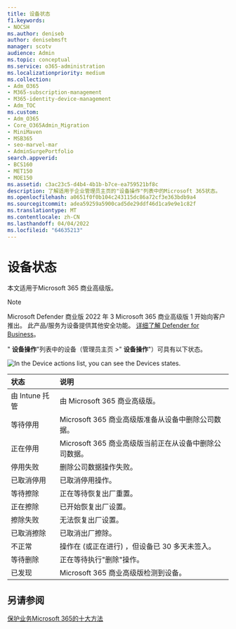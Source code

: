 ```yaml
---
title: 设备状态
f1.keywords:
- NOCSH
ms.author: deniseb
author: denisebmsft
manager: scotv
audience: Admin
ms.topic: conceptual
ms.service: o365-administration
ms.localizationpriority: medium
ms.collection:
- Adm_O365
- M365-subscription-management
- M365-identity-device-management
- Adm_TOC
ms.custom:
- Adm_O365
- Core_O365Admin_Migration
- MiniMaven
- MSB365
- seo-marvel-mar
- AdminSurgePortfolio
search.appverid:
- BCS160
- MET150
- MOE150
ms.assetid: c3ac23c5-d4b4-4b1b-b7ce-ea759521bf8c
description: 了解适用于企业管理员主页的"设备操作"列表中的Microsoft 365状态。
ms.openlocfilehash: a0651f0f0b104c243115dc86a72cf3e363bdb9a4
ms.sourcegitcommit: adea59259a5900cad5de29ddf46d1ca9e9e1c82f
ms.translationtype: MT
ms.contentlocale: zh-CN
ms.lasthandoff: 04/04/2022
ms.locfileid: "64635213"
---
```

# <a name="device-states"></a>设备状态

本文适用于Microsoft 365 商业高级版。

> [!NOTE]
> Microsoft Defender 商业版 2022 年 3 Microsoft 365 商业高级版 1 开始向客户推出。 此产品/服务为设备提供其他安全功能。 [详细了解 Defender for Business](../security/defender-business/mdb-overview.md)。

" **设备操作**"列表中的设备（管理员主页 \>" **设备操作**"）可具有以下状态。
  
![In the Device actions list, you can see the Devices states.](./../media/a621c47e-45d9-4e1a-beb9-c03254d40c1d.png)
  
|**状态**|**说明**|
|:-----|:-----|
|由 Intune 托管  |由 Microsoft 365 商业高级版。  |
|等待停用  |Microsoft 365 商业高级版准备从设备中删除公司数据。  |
|正在停用  |Microsoft 365 商业高级版当前正在从设备中删除公司数据。  |
|停用失败  | 删除公司数据操作失败。  |
|已取消停用  |已取消停用操作。  |
|等待擦除  |正在等待恢复出厂重置。  |
|正在擦除  |已开始恢复出厂设置。  |
|擦除失败  |无法恢复出厂设置。  |
|已取消擦除  |已取消出厂擦除。  |
|不正常  |操作在 (或正在进行) ，但设备已 30 多天未签入。  |
|等待删除  |正在等待执行"删除"操作。  |
|已发现  |Microsoft 365 商业高级版检测到设备。  |
   

## <a name="see-also"></a>另请参阅

[保护业务Microsoft 365的十大方法](../admin/security-and-compliance/secure-your-business-data.md)